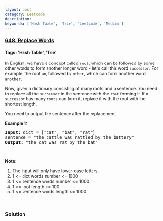 ```yaml
---
layout: post
category: Leetcode
description: 
keywords: ['Hash Table', 'Trie', 'Leetcode', 'Medium']
---
```

### [648. Replace Words](https://leetcode.com/problems/replace-words)

#### Tags: 'Hash Table', 'Trie'

<div class="content__u3I1 question-content__JfgR"><div><p>In English, we have a concept called <code>root</code>, which can be followed by some other words to form another longer word - let's call this word <code>successor</code>. For example, the root <code>an</code>, followed by <code>other</code>, which can form another word <code>another</code>.</p>
<p>Now, given a dictionary consisting of many roots and a sentence. You need to replace all the <code>successor</code> in the sentence with the <code>root</code> forming it. If a <code>successor</code> has many <code>roots</code> can form it, replace it with the root with the shortest length.</p>
<p>You need to output the sentence after the replacement.</p>
<p><b>Example 1:</b></p>
<pre><b>Input:</b> dict = ["cat", "bat", "rat"]
sentence = "the cattle was rattled by the battery"
<b>Output:</b> "the cat was rat by the bat"
</pre>
<p> </p>
<p><b>Note:</b></p>
<ol>
<li>The input will only have lower-case letters.</li>
<li>1 &lt;= dict words number &lt;= 1000</li>
<li>1 &lt;= sentence words number &lt;= 1000</li>
<li>1 &lt;= root length &lt;= 100</li>
<li>1 &lt;= sentence words length &lt;= 1000</li>
</ol>
<p> </p>
</div></div>

### Solution
